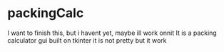# packingCalc
I want to finish this, but i havent yet, maybe ill work onnit
It is a packing calculator gui built on tkinter
it is not pretty but it work
